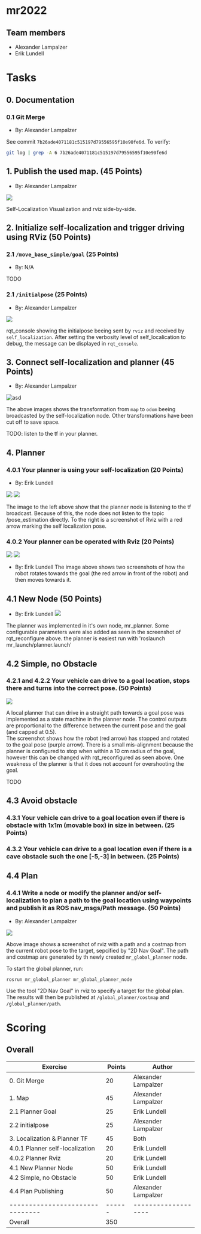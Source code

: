 # mr2022

## Team members
* Alexander Lampalzer
* Erik Lundell

# Tasks

## 0. Documentation

### 0.1 Git Merge

* By: Alexander Lampalzer

See commit `7b26ade4071181c515197d79556595f10e90fe6d`. To verify:

```sh
git log | grep -A 6 7b26ade4071181c515197d79556595f10e90fe6d
```

## 1. Publish the used map. (45 Points)
* By: Alexander Lampalzer

![](docs/map-publish.png)

Self-Localization Visualization and rviz side-by-side.



## 2. Initialize self-localization and trigger driving using RViz (50 Points)

### 2.1 `/move_base_simple/goal` (25 Points)

* By: N/A

TODO

### 2.1 `/initialpose` (25 Points)

* By: Alexander Lampalzer

![](docs/initialpose.png)

rqt_console showing the initialpose beeing sent by `rviz` and received by `self_localization`. After setting the verbosity level of self_localication to debug, the message can be displayed in `rqt_console`.

## 3. Connect self-localization and planner (45 Points)

* By: Alexander Lampalzer

![asd](docs/odom.png)

The above images shows the transformation from `map` to `odom` beeing broadcasted by the self-localization node. Other transformations have been cut off to save space.

TODO: listen to the tf in your planner.

## 4. Planner

### 4.0.1 Your planner is using your self-localization (20 Points)

* By: Erik Lundell

![](docs/1.2.png) ![](docs/1.1.png)

The image to the left above show that the planner node is listening to the tf broadcast. Because of this, the node does not listen to the topic /pose_estimation directly. To the right is a screenshot of Rviz with a red arrow marking the self localization pose.

### 4.0.2 Your planner can be operated with Rviz (20 Points)

![](docs/2.1.png) ![](docs/2.2.png)
* By: Erik Lundell
The image above shows two screenshots of how the robot rotates towards the goal (the red arrow in front of the robot) and then moves towards it.

## 4.1 New Node (50 Points)

* By: Erik Lundell
![](docs/3.png)

The planner was implemented in it's own node, mr_planner. Some configurable parameters were also added as seen in the screenshot of rqt_reconfigure above. the planner is easiest run with 'roslaunch mr_launch/planner.launch'

## 4.2 Simple, no Obstacle

### 4.2.1 and 4.2.2 Your vehicle can drive to a goal location, stops there and turns into the correct pose. (50 Points)

![](docs/4.png)

A local planner that can drive in a straight path towards a goal pose was implemented as a state machine in the planner node. The control outputs are proportional to the difference between the current pose and the goal (and capped at 0.5).  
The screenshot shows how the robot (red arrow) has stopped and rotated to the goal pose (purple arrow). There is a small mis-alignment because the planner is configured to stop when within a 10 cm radius of the goal, however this can be changed with rqt_reconfigured as seen above. One weakness of the planner is that it does not account for overshooting the goal.

TODO

## 4.3 Avoid obstacle

### 4.3.1 Your vehicle can drive to a goal location even if there is obstacle with 1x1m (movable box) in size in between. (25 Points)

### 4.3.2 Your vehicle can drive to a goal location even if there is a cave obstacle such the one [-5,-3] in between. (25 Points)

## 4.4 Plan

### 4.4.1 Write a node or modify the planner and/or self-localization to plan a path to the goal location using waypoints and publish it as ROS nav_msgs/Path message. (50 Points)

* By: Alexander Lampalzer

![](docs/global_planner.png)

Above image shows a screenshot of rviz with a path and a costmap from the current robot pose to the target, sepcified by "2D Nav Goal". The path and costmap are generated by th newly created `mr_global_planner` node.

To start the global planner, run:

```
rosrun mr_global_planner mr_global_planner_node
```

Use the tool "2D Nav Goal" in rviz to specify a target for the global plan. The results will then be published at `/global_planner/costmap` and `/global_planner/path`.

# Scoring

## Overall

| Exercise                        | Points | Author              |
| ------------------------------- | ------ | ------------------- |
| 0. Git Merge                    | 20     | Alexander Lampalzer |
| 1. Map                          | 45     | Alexander Lampalzer |
| 2.1 Planner Goal                | 25     | Erik Lundell        |
| 2.2 initialpose                 | 25     | Alexander Lampalzer |
| 3. Localization & Planner TF    | 45     | Both                |
| 4.0.1 Planner self-localization | 20     | Erik Lundell        |
| 4.0.2 Planner Rviz              | 20     | Erik Lundell        |
| 4.1 New Planner Node            | 50     | Erik Lundell        |
| 4.2 Simple, no Obstacle         | 50     | Erik Lundell        |
| 4.4 Plan Publishing             | 50     | Alexander Lampalzer |
| ------------------------------- | ------ | ------------------- |
| Overall                         | 350    |                     |
